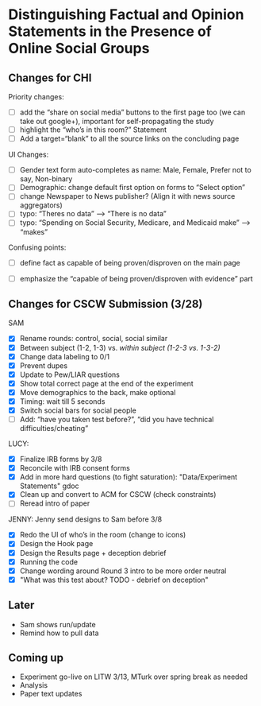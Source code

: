 # Distinguishing Factual and Opinion Statements in the Presence of Online Social Groups

## Changes for CHI

Priority changes:
- [ ] add the “share on social media” buttons to the first page too (we can take out google+), important for self-propagating the study
- [ ] highlight the “who’s in this room?” Statement
- [ ] Add a target=“blank” to all the source links on the concluding page

UI Changes:
- [ ] Gender text form auto-completes as name: Male, Female, Prefer not to say, Non-binary
- [ ] Demographic: change default first option on forms to “Select option”
- [ ] change Newspaper to News publisher? (Align it with news source aggregators)
- [ ] typo: “Theres no data” —> “There is no data”
- [ ] typo: “Spending on Social Security, Medicare, and Medicaid make” —> “makes”

Confusing points:
- [ ] define fact as capable of being proven/disproven on the main page
- [ ] emphasize the “capable of being proven/disproven with evidence” part


## Changes for CSCW Submission (3/28)

SAM
- [x] Rename rounds: control, social, social similar
- [x] Between subject (1-2, 1-3) vs. *within subject (1-2-3 vs. 1-3-2)*
- [x] Change data labeling to 0/1
- [x] Prevent dupes
- [x] Update to Pew/LIAR questions
- [x] Show total correct page at the end of the experiment
- [x] Move demographics to the back, make optional
- [x] Timing: wait till 5 seconds
- [x] Switch social bars for social people
- [ ] Add: “have you taken test before?”, “did you have technical difficulties/cheating”

LUCY: 
- [x] Finalize IRB forms by 3/8
- [x] Reconcile with IRB consent forms
- [x] Add in more hard questions (to fight saturation): "Data/Experiment Statements" gdoc
- [x] Clean up and convert to ACM for CSCW (check constraints)
- [ ] Reread intro of paper

JENNY: Jenny send designs to Sam before 3/8
- [x] Redo the UI of who’s in the room (change to icons)
- [x] Design the Hook page
- [x] Design the Results page + deception debrief
- [x] Running the code
- [x] Change wording around Round 3 intro to be more order neutral
- [x] "What was this test about? TODO - debrief on deception"
 
## Later
- Sam shows run/update
- Remind how to pull data

## Coming up
- Experiment go-live on LITW 3/13, MTurk over spring break as needed
- Analysis
- Paper text updates
